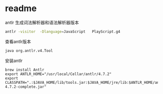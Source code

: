 # readme

antlr 生成词法解析器和语法解析器版本

```sh
antlr -visitor  -Dlanguage=JavaScript   PlayScript.g4
```

查看antlr版本

```sh
java org.antlr.v4.Tool
```
安装antlr

```
brew install Antlr
export ANTLR_HOME="/usr/local/Cellar/antlr/4.7.2"
export CLASSPATH=".:$JAVA_HOME/lib/tools.jar:$JAVA_HOME/jre/lib:$ANTLR_HOME/antlr-4.7.2-complete.jar"
```

